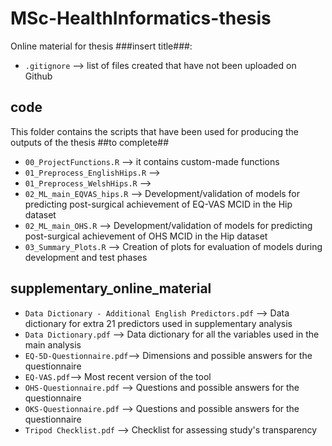 # MSc-HealthInformatics-thesis
 
Online material for thesis ###insert title###:

- `.gitignore` --> list of files created that have not been uploaded on Github

## code
This folder contains the scripts that have been used for producing the outputs of the thesis ##to complete##
- `00_ProjectFunctions.R` --> it contains custom-made functions
- `01_Preprocess_EnglishHips.R` --> 
- `01_Preprocess_WelshHips.R` -->
- `02_ML_main_EQVAS_hips.R` --> Development/validation of models for predicting post-surgical achievement of EQ-VAS MCID in the Hip dataset
- `02_ML_main_OHS.R` --> Development/validation of models for predicting post-surgical achievement of OHS MCID in the Hip dataset
- `03_Summary_Plots.R` --> Creation of plots for evaluation of models during development and test phases

## supplementary_online_material
- `Data Dictionary - Additional English Predictors.pdf` --> Data dictionary for extra 21 predictors used in supplementary analysis
- `Data Dictionary.pdf` --> Data dictionary for all the variables used in the main analysis
- `EQ-5D-Questionnaire.pdf`--> Dimensions and possible answers for the questionnaire
- `EQ-VAS.pdf`--> Most recent version of the tool
- `OHS-Questionnaire.pdf` -->  Questions and possible answers for the questionnaire
- `OKS-Questionnaire.pdf` --> Questions and possible answers for the questionnaire
- `Tripod Checklist.pdf` --> Checklist for assessing study's transparency

